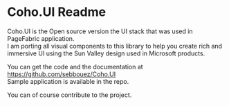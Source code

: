 ﻿# Coho.UI Readme

Coho.UI is the Open source version the UI stack that was used in PageFabric application.  
I am porting all visual components to this library to help you create rich and immersive UI using the Sun Valley design used in Microsoft products.  


You can get the code and the documentation at https://github.com/sebbouez/Coho.UI  
Sample application is available in the repo.

You can of course contribute to the project.